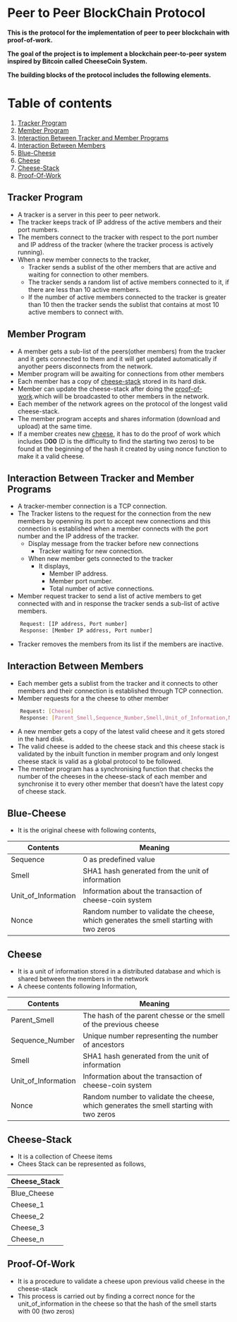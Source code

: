 # Peer to Peer BlockChain Protocol

**This is the protocol for the implementation of peer to peer blockchain with proof-of-work.**

**The goal of the project is to implement a blockchain peer-to-peer system inspired by Bitcoin called CheeseCoin System.**

**The building blocks of the protocol includes the following elements.**

# Table of contents
1. [Tracker Program](#tracker-program)
2. [Member Program](#member-program)
3. [Interaction Between Tracker and Member Programs](#interaction-between-tracker-and-member-programs)
4. [Interaction Between Members](#interaction-between-members)
5. [Blue-Cheese](#blue-cheese)
6. [Cheese](#cheese)
7. [Cheese-Stack](#cheese-stack)
8. [Proof-Of-Work](#proof-of-work)

## Tracker Program
* A tracker is a server in this peer to peer network.
* The tracker keeps track of IP address of the active members and their port numbers.
* The  members connect to the tracker with respect to the port number and IP address of the tracker (where the tracker process is actively running).
* When a new member connects to the tracker, 
	* Tracker sends a sublist of the other members that are active and waiting for connection to other members. 
	* The tracker sends a random list of active members connected to it, if there are less than 10 active members.
	* If the number of active members connected to the tracker is greater than 10 then the tracker sends the sublist  that contains at most 10 active members to connect with. 

## Member Program
* A member gets a sub-list of the peers(other members) from the tracker and it gets connected to them and it will get updated automatically if anyother peers disconnects from the network.
* Member program will be awaiting for connections from other members
* Each member has a copy of [cheese-stack](#cheese-stack) stored in its hard disk.
* Member can update the cheese-stack after doing the [proof-of- work](#proof-of-work).which will be broadcasted to other members in the network.
* Each member of the network agrees on the protocol of the longest valid cheese-stack.
* The member program accepts and shares information (download and upload) at the same time.
* If a member creates new [cheese](#cheese), it has to do the proof of work which includes D**00** (D is the difficulty to find the starting two zeros) to be found at the beginning of the hash it created by using nonce function to make it a valid cheese. 

## Interaction Between Tracker and Member Programs
* A tracker-member connection is a TCP connection.
* The Tracker listens to the request for the connection from the new members by openning its port to accept new connections and this connection is established when a member connects with the port number and the IP address of the tracker.
	* Display message from the tracker before new connections
		* Tracker waiting for new connection.
	* When new member gets connected to the tracker
		* It displays,
			* Member IP address.
			* Member port number.
			* Total number of active connections.
* Member request tracker to send a list of active members to get connected with and in response the tracker sends a sub-list of active members.

```sh
	Request: [IP address, Port number]
	Response: [Member IP address, Port number]
```
* Tracker removes the members from its list if the members are inactive. 

## Interaction Between Members
* Each member gets a sublist from the tracker and it connects to other members and their connection is established through TCP connection.
* Member requests for a the cheese to other member
```sh
	Request: [Cheese]
	Response: [Parent_Smell,Sequence_Number,Smell,Unit_of_Information,Nonce]
```
* A new member gets a copy of the latest valid cheese and it gets stored in the hard disk.
* The valid cheese is added to the cheese stack and this cheese stack is validated by the inbuilt function in member program and only longest cheese stack is valid as a global protocol to be followed.
* The member program has a synchronising function that checks the number of the cheeses in the cheese-stack of each member and synchronise it to every other member that doesn’t have the latest copy of cheese stack.

## Blue-Cheese
* It is the original cheese with following contents,

| Contents | Meaning |
| ---------|---------|
| Sequence | 0 as predefined value |
| Smell | SHA1 hash generated from the unit of information|
| Unit_of_Information | Information about the transaction of cheese-coin system |
| Nonce | Random number to validate the cheese, which generates the smell starting with two zeros |

## Cheese
* It is a unit of information stored in a distributed database and which is shared between the members in the network
* A cheese contents following Information,

| Contents | Meaning |
| ---------|---------|
| Parent_Smell | The hash of the parent chesse or the smell of the previous cheese|
| Sequence_Number | Unique number representing the number of ancestors |
| Smell | SHA1 hash generated from the unit of information |
| Unit_of_Information | Information about the transaction of cheese-coin system |
| Nonce | Random number to validate the cheese, which generates the smell starting with two zeros |

## Cheese-Stack
* It is a collection of Cheese items
* Chees Stack can be represented as follows,

| Cheese_Stack |
|--------------|
| Blue_Cheese |
| Cheese_1 |
| Cheese_2 |
| Cheese_3 |
| Cheese_n |

## Proof-Of-Work
* It is a procedure to validate a cheese upon previous valid cheese in the cheese-stack
* This process is carried out by finding a correct nonce for the unit_of_information in the cheese so that the hash of the smell starts with 00 (two zeros)



